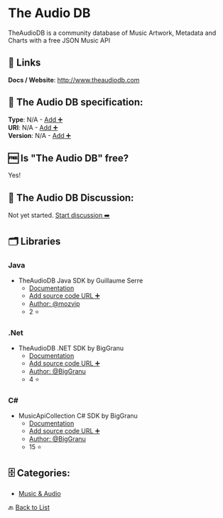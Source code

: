 # The Audio DB
TheAudioDB is a community database of Music Artwork, Metadata and Charts with a free JSON Music API

##  🔗 Links
**Docs / Website**: http://www.theaudiodb.com

## 🧬 The Audio DB specification:
**Type**: N/A - [Add ➕](https://github.com/apis-list/apis-list/edit/main/apis-list.yaml)  
**URI**: N/A - [Add ➕](https://github.com/apis-list/apis-list/edit/main/apis-list.yaml)  
**Version**: N/A - [Add ➕](https://github.com/apis-list/apis-list/edit/main/apis-list.yaml)

## 🆓 Is "The Audio DB" free?
 Yes! 

## 💬 The Audio DB Discussion:
Not yet started. [Start discussion ➡️](https://github.com/apis-list/apis-list/discussions/new)

## 🗂️ Libraries
### Java
- TheAudioDB Java SDK by Guillaume Serre
    - [Documentation](https://github.com/mozvip/theaudiodb-client)
    - [Add source code URL ➕]()
    - [Author: @mozvip](https://github.com/mozvip)
    - 2 ⭐

### .Net
- TheAudioDB .NET SDK by BigGranu
    - [Documentation](https://github.com/BigGranu/TheAudioDB)
    - [Add source code URL ➕]()
    - [Author: @BigGranu](https://github.com/BigGranu)
    - 4 ⭐

### C#
- MusicApiCollection C# SDK by BigGranu
    - [Documentation](https://github.com/BigGranu/MusicApiCollection)
    - [Add source code URL ➕]()
    - [Author: @BigGranu](https://github.com/BigGranu)
    - 15 ⭐


## 🗄️ Categories:
- [Music & Audio](https://github.com/apis-list/apis-list#music--audio-)

🔙  [Back to List](https://github.com/apis-list/apis-list)
